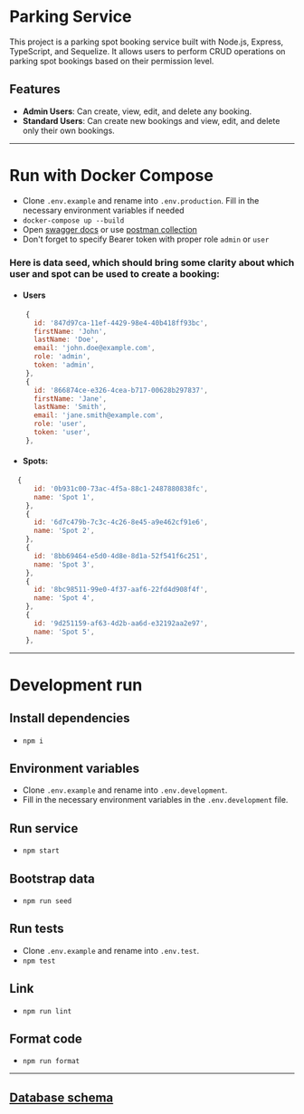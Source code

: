 # Parking Service

This project is a parking spot booking service built with Node.js, Express, TypeScript, and Sequelize. It allows users to perform CRUD operations on parking spot bookings based on their permission level.

## Features
- **Admin Users**: Can create, view, edit, and delete any booking.
- **Standard Users**: Can create new bookings and view, edit, and delete only their own bookings.

___
# Run with Docker Compose
- Clone `.env.example` and rename into `.env.production`. Fill in the necessary environment variables if needed
- `docker-compose up --build`
- Open [swagger docs](http://localhost:3001/swagger) or use [postman collection](./docs/Parking_Service.postman_collection.json)
- Don't forget to specify Bearer token with proper role `admin` or `user`

### Here is data seed, which should bring some clarity about which user and spot can be used to create a booking:
- #### Users
```js
    {
      id: '847d97ca-11ef-4429-98e4-40b418ff93bc',
      firstName: 'John',
      lastName: 'Doe',
      email: 'john.doe@example.com',
      role: 'admin',
      token: 'admin',
    },
    {
      id: '866874ce-e326-4cea-b717-00628b297837',
      firstName: 'Jane',
      lastName: 'Smith',
      email: 'jane.smith@example.com',
      role: 'user',
      token: 'user',
    },
```
- #### Spots:
```js
  {
      id: '0b931c00-73ac-4f5a-88c1-2487880838fc',
      name: 'Spot 1',
    },
    {
      id: '6d7c479b-7c3c-4c26-8e45-a9e462cf91e6',
      name: 'Spot 2',
    },
    {
      id: '8bb69464-e5d0-4d8e-8d1a-52f541f6c251',
      name: 'Spot 3',
    },
    {
      id: '8bc98511-99e0-4f37-aaf6-22fd4d908f4f',
      name: 'Spot 4',
    },
    {
      id: '9d251159-af63-4d2b-aa6d-e32192aa2e97',
      name: 'Spot 5',
    },
```

___
# Development run

## Install dependencies
- `npm i`

## Environment variables 
- Clone `.env.example` and rename into `.env.development`.
- Fill in the necessary environment variables in the `.env.development` file.

## Run service
- `npm start`

## Bootstrap data
- `npm run seed`

## Run tests
- Clone `.env.example` and rename into `.env.test`.  
- `npm test`

## Link
- `npm run lint`

## Format code
- `npm run format`

___
## [Database schema](./src/database/parking_db.sql)
